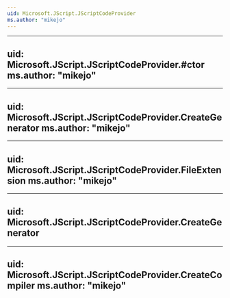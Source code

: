 ```yaml
---
uid: Microsoft.JScript.JScriptCodeProvider
ms.author: "mikejo"
---
```


---
uid: Microsoft.JScript.JScriptCodeProvider.#ctor
ms.author: "mikejo"
---

---
uid: Microsoft.JScript.JScriptCodeProvider.CreateGenerator
ms.author: "mikejo"
---

---
uid: Microsoft.JScript.JScriptCodeProvider.FileExtension
ms.author: "mikejo"
---

---
uid: Microsoft.JScript.JScriptCodeProvider.CreateGenerator
---

---
uid: Microsoft.JScript.JScriptCodeProvider.CreateCompiler
ms.author: "mikejo"
---
